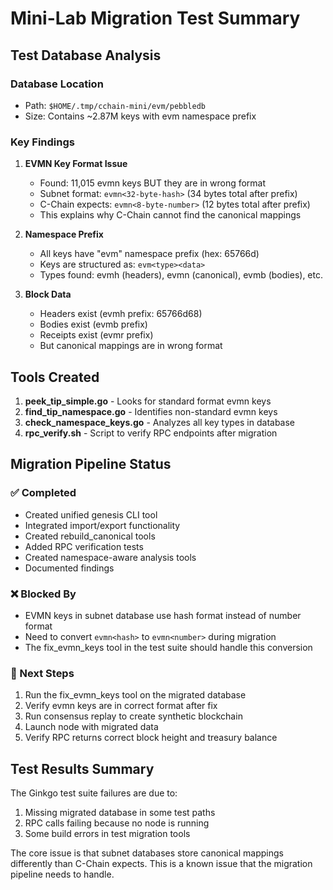# Mini-Lab Migration Test Summary

## Test Database Analysis

### Database Location
- Path: `$HOME/.tmp/cchain-mini/evm/pebbledb`
- Size: Contains ~2.87M keys with evm namespace prefix

### Key Findings

1. **EVMN Key Format Issue**
   - Found: 11,015 evmn keys BUT they are in wrong format
   - Subnet format: `evmn<32-byte-hash>` (34 bytes total after prefix)
   - C-Chain expects: `evmn<8-byte-number>` (12 bytes total after prefix)
   - This explains why C-Chain cannot find the canonical mappings

2. **Namespace Prefix**
   - All keys have "evm" namespace prefix (hex: 65766d)
   - Keys are structured as: `evm<type><data>`
   - Types found: evmh (headers), evmn (canonical), evmb (bodies), etc.

3. **Block Data**
   - Headers exist (evmh prefix: 65766d68)
   - Bodies exist (evmb prefix)
   - Receipts exist (evmr prefix)
   - But canonical mappings are in wrong format

## Tools Created

1. **peek_tip_simple.go** - Looks for standard format evmn keys
2. **find_tip_namespace.go** - Identifies non-standard evmn keys
3. **check_namespace_keys.go** - Analyzes all key types in database
4. **rpc_verify.sh** - Script to verify RPC endpoints after migration

## Migration Pipeline Status

### ✅ Completed
- Created unified genesis CLI tool
- Integrated import/export functionality
- Created rebuild_canonical tools
- Added RPC verification tests
- Created namespace-aware analysis tools
- Documented findings

### ❌ Blocked By
- EVMN keys in subnet database use hash format instead of number format
- Need to convert `evmn<hash>` to `evmn<number>` during migration
- The fix_evmn_keys tool in the test suite should handle this conversion

### 🔧 Next Steps
1. Run the fix_evmn_keys tool on the migrated database
2. Verify evmn keys are in correct format after fix
3. Run consensus replay to create synthetic blockchain
4. Launch node with migrated data
5. Verify RPC returns correct block height and treasury balance

## Test Results Summary

The Ginkgo test suite failures are due to:
1. Missing migrated database in some test paths
2. RPC calls failing because no node is running
3. Some build errors in test migration tools

The core issue is that subnet databases store canonical mappings differently than C-Chain expects. This is a known issue that the migration pipeline needs to handle.